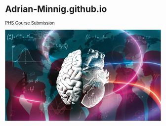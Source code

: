 # Adrian-Minnig.github.io

[PHS Course Submission](https://adrian-minnig.github.io/PHS_Course_Submission)


![PHS Course](https://github.com/Adrian-Minnig/Adrian-Minnig.github.io/blob/main/assets/css/PHS.jpg)


